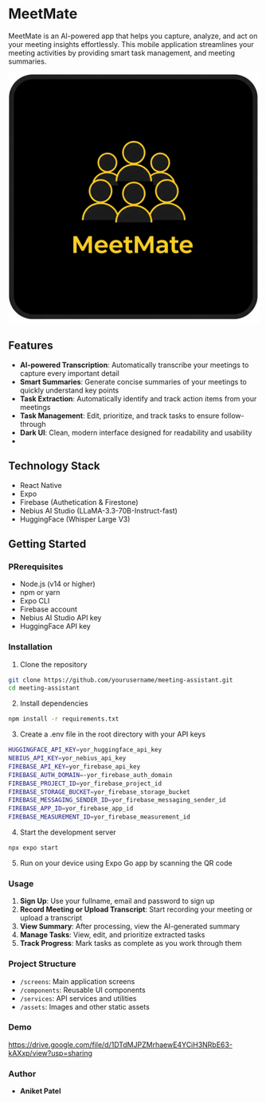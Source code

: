 # MeetMate
MeetMate is an AI-powered app that helps you capture, analyze, and act on your meeting insights effortlessly. This mobile application streamlines your meeting activities by providing smart task management, and meeting summaries.

[![MeetMate](MeetMate.jpeg)](https://github.com/Aniket25042003/MeetingAssistant)

## Features
- **AI-powered Transcription**: Automatically transcribe your meetings to capture every important detail
- **Smart Summaries**: Generate concise summaries of your meetings to quickly understand key points
- **Task Extraction**: Automatically identify and track action items from your meetings
- **Task Management**: Edit, prioritize, and track tasks to ensure follow-through
- **Dark UI**: Clean, modern interface designed for readability and usability
- 
## Technology Stack
- React Native
- Expo
- Firebase (Authetication & Firestone)
- Nebius AI Studio (LLaMA-3.3-70B-Instruct-fast)
- HuggingFace (Whisper Large V3)
  
## Getting Started

### PRerequisites
- Node.js (v14 or higher)
- npm or yarn
- Expo CLI
- Firebase account
- Nebius AI Studio API key
- HuggingFace API key
  
### Installation
1. Clone the repository
```bash
git clone https://github.com/yourusername/meeting-assistant.git
cd meeting-assistant
```
2. Install dependencies
```bash
npm install -r requirements.txt
```
3. Create a .env file in the root directory with your API keys
```bash
HUGGINGFACE_API_KEY=yor_huggingface_api_key
NEBIUS_API_KEY=yor_nebius_api_key
FIREBASE_API_KEY=yor_firebase_api_key
FIREBASE_AUTH_DOMAIN=-yor_firebase_auth_domain
FIREBASE_PROJECT_ID=yor_firebase_project_id
FIREBASE_STORAGE_BUCKET=yor_firebase_storage_bucket
FIREBASE_MESSAGING_SENDER_ID=yor_firebase_messaging_sender_id
FIREBASE_APP_ID=yor_firebase_app_id
FIREBASE_MEASUREMENT_ID=yor_firebase_measurement_id
```
4. Start the development server
```bash
npx expo start
```
5. Run on your device using Expo Go app by scanning the QR code

### Usage
1. **Sign Up**: Use your fullname, email and password to sign up
2. **Record Meeting or Upload Transcript**: Start recording your meeting or upload a transcript
3. **View Summary**: After processing, view the AI-generated summary
4. **Manage Tasks**: View, edit, and prioritize extracted tasks
5. **Track Progress**: Mark tasks as complete as you work through them

### Project Structure
- ```/screens```: Main application screens
- ```/components```: Reusable UI components
- ```/services```: API services and utilities
- ```/assets```: Images and other static assets

### Demo
https://drive.google.com/file/d/1DTdMJPZMrhaewE4YCiH3NRbE63-kAXxp/view?usp=sharing

### Author
- **Aniket Patel**
